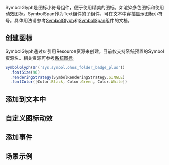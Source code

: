 ```toc
```

SymbolGlyph是图标小符号组件，便于使用精美的图标，如渲染多色图标和使用动效图标。SymbolSpan作为Text组件的子组件，可在文本中穿插显示图标小符号。具体用法请参考[SymbolGlyph](https://developer.huawei.com/consumer/cn/doc/harmonyos-references-V5/ts-basic-components-symbolglyph-V5)和[SymbolSpan](https://developer.huawei.com/consumer/cn/doc/harmonyos-references-V5/ts-basic-components-symbolspan-V5)组件的文档。

## 创建图标

SymbolGlyph通过`$r`引用Resource资源来创建，目前仅支持系统预置的Symbol资源名。相关资源可参考[系统图标](https://developer.huawei.com/consumer/cn/doc/design-guides/system-icons-0000001929854962)。

```ts
SymbolGlyph($r('sys.symbol.ohos_folder_badge_plus'))
  .fontSize(96)
  .renderingStrategy(SymbolRenderingStrategy.SINGLE)
  .fontColor([Color.Black, Color.Green, Color.White])
```





## 添加到文本中




## 自定义图标动效



## 添加事件



## 场景示例



